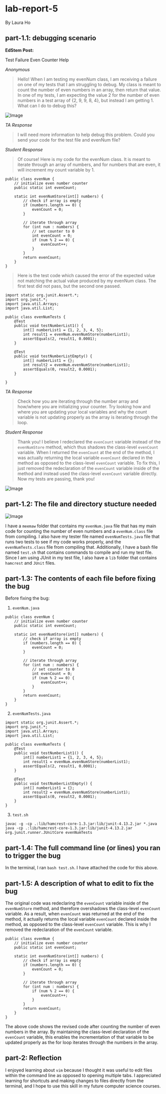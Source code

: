 # lab-report-5
By Laura Ho

## part-1.1: debugging scenario 
**EdStem Post:**

Test Failure Even Counter Help 

*Anonymous* 

> Hello!
> When I am testing my evenNum class, I am receiving a failure on one of my tests that I am
> struggling to debug. My class is meant to count the number of even numbers in an array, then
> return that value. In one of my tests, I am expecting the value 2 for the number of even numbers
> in a test array of {2, 9, 9, 8, 4}, but instead I am getting 1. What can I do to debug this?

![Image](lab5ss1.1.png)

*TA Response*

> I will need more information to help debug this problem. Could you send your code for the test
> file and evenNum file?

*Student Response* 
> Of course! Here is my code for the evenNum class. It is meant to iterate through an array of
> numbers, and for numbers that are even, it will increment my count variable by 1.

```
public class evenNum {
    // initialize even number counter
    public static int evenCount; 

    static int evenNumStore(int[] numbers) {
        // check if array is empty 
        if (numbers.length == 0) {
            evenCount = 0;
        }

        // iterate through array
        for (int num : numbers) {
            // set counter to 0 
            int evenCount = 0;
            if (num % 2 == 0) {
                evenCount++;
            }
        }
        return evenCount;
    }
}
```

> Here is the test code which caused the error of the expected value not matching the actual
> value produced by my evenNum class. The first test did not pass, but the second one passed. 

```
import static org.junit.Assert.*;
import org.junit.*;
import java.util.Arrays;
import java.util.List;

public class evenNumTests {
    @Test 
    public void testNumberList1() {
        int[] numberList1 = {1, 2, 3, 4, 5};
        int result1 = evenNum.evenNumStore(numberList1);
        assertEquals(2, result1, 0.0001);
    }

    @Test 
    public void testNumberListEmpty() {
        int[] numberList1 = {};
        int result2 = evenNum.evenNumStore(numberList1);
        assertEquals(0, result2, 0.0001);
    }

}
```

*TA Response*

> Check how you are iterating through the number array and how/where you are initializing your
> counter. Try looking how and where you are updating your local variables and why the count
> variable is not updating properly as the array is iterating through the loop.

*Student Response*
> Thank you! I believe I redeclared the `evenCount` variable instead of the `evenNumStore`
> method, which thus shadows the class-level `evenCount` variable. When I returned the
> `evenCount` at the end of the method, I was actually returning the local variable `evenCount`
> declared in the method as opposed to the class-level `evenCount` variable. To fix this, I
> just removed the redeclaration of the `evenCount` variable inside of the method and instead
> used the class-level `evenCount` variable directly. Now my tests are passing, thank you! 

![Image](lab5ss2.png)

## part-1.2: The file and directory stucture needed

![Image](lab5ss3.png)

I have a `meemaw` folder that contains my `evenNum.java` file that has my main code for counting the number of even numbers and a `evenNum.class` file from compiling. I also have my tester file named `evenNumTests.java` file that runs two tests to see if my code works properly, and the `evenNumTests.class` file from compiling that. Additionally, I have a bash file named `test.sh` that contains commands to compile and run my test file. Since I am using JUnit in my test file, I also have a `lib` folder that contains `hamcrest` and `JUnit` files. 


## part-1.3: The contents of each file before fixing the bug

Before fixing the bug: 
1. `evenNum.java`

```
public class evenNum {
    // initialize even number counter
    public static int evenCount; 

    static int evenNumStore(int[] numbers) {
        // check if array is empty 
        if (numbers.length == 0) {
            evenCount = 0;
        }

        // iterate through array
        for (int num : numbers) {
            // set counter to 0 
            int evenCount = 0;
            if (num % 2 == 0) {
                evenCount++;
            }
        }
        return evenCount;
    }
}
```

2. `evenNumTests.java`

```
import static org.junit.Assert.*;
import org.junit.*;
import java.util.Arrays;
import java.util.List;

public class evenNumTests {
    @Test 
    public void testNumberList1() {
        int[] numberList1 = {1, 2, 3, 4, 5};
        int result1 = evenNum.evenNumStore(numberList1);
        assertEquals(2, result1, 0.0001);
    }

    @Test 
    public void testNumberListEmpty() {
        int[] numberList1 = {};
        int result2 = evenNum.evenNumStore(numberList1);
        assertEquals(0, result2, 0.0001);
    }
}
```

3. `test.sh`

```
javac -g -cp .:lib/hamcrest-core-1.3.jar:lib/junit-4.13.2.jar *.java
java -cp .:lib/hamcrest-core-1.3.jar:lib/junit-4.13.2.jar org.junit.runner.JUnitCore evenNumTests
```


## part-1.4: The full command line (or lines) you ran to trigger the bug

In the terminal, I ran `bash test.sh`. I have attached the code for this above. 


## part-1.5: A description of what to edit to fix the bug

The original code was redeclaring the `evenCount` variable inside of the `evenNumStore` method, and therefore overshadows the class-level `evenCount` variable. As a result, when `evenCount` was returned at the end of the method, it actually returns the local variable `evenCount` declared inside the method, as opposed to the class-level `evenCount` variable. This is why I removed the redeclaration of the `evenCount` variable.

```
public class evenNum {
    // initialize even number counter
    public static int evenCount; 

    static int evenNumStore(int[] numbers) {
        // check if array is empty 
        if (numbers.length == 0) {
            evenCount = 0;
        }

        // iterate through array
        for (int num : numbers) {
            if (num % 2 == 0) {
                evenCount++;
            }
        }
        return evenCount;
    }
}
```

The above code shows the revised code after counting the number of even numbers in the array. By maintaining the class-level declaration of the `evenCount` variable, this enables the incrementation of that variable to be updated properly as the for loop iterates through the numbers in the array. 

## part-2: Reflection
I enjoyed learning about `vim` because I thought it was useful to edit files within the command line as opposed to opening multiple tabs. I appreciated learning for shortcuts and making changes to files directly from the terminal, and I hope to use this skill in my future computer science courses. 



